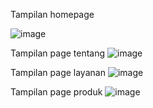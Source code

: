 Tampilan homepage

![image](https://github.com/Febry3/My-first-landing-page/assets/121351049/819ef07e-4f33-4a2c-8d74-5d4f10cf6e88)

Tampilan page tentang
![image](https://github.com/Febry3/My-first-landing-page/assets/121351049/dc4d8554-6188-4e43-8966-4cbcc879fcfa)

Tampilan page layanan
![image](https://github.com/Febry3/My-first-landing-page/assets/121351049/30b52be3-15f4-4ead-b061-59bdfe7e09dd)

Tampilan page produk
![image](https://github.com/Febry3/My-first-landing-page/assets/121351049/1ebd2cff-1683-47f5-900c-26922756bba8)
